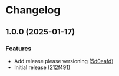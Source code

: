 # Changelog

## 1.0.0 (2025-01-17)


### Features

* Add release please versioning ([5d0eafd](https://github.com/fortytwoservices/powershell-module-entraidaccesstoken/commit/5d0eafde0652180d24018fe2285daaf25b14f9dd))
* Initial release ([212f491](https://github.com/fortytwoservices/powershell-module-entraidaccesstoken/commit/212f491213fec116ba63c3adb03f14b797c51fc3))
